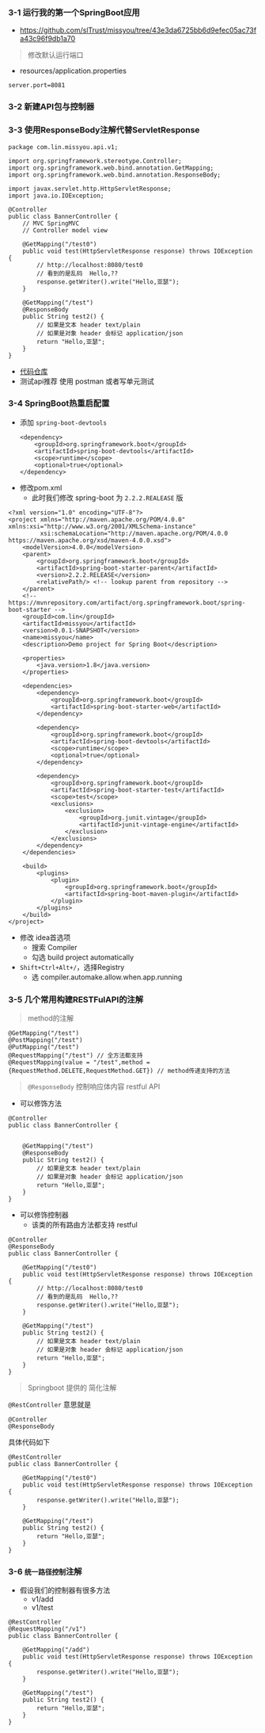 ### 3-1 运行我的第一个SpringBoot应用

- https://github.com/slTrust/missyou/tree/43e3da6725bb6d9efec05ac73fa43c96f9db1a70

> 修改默认运行端口

- resources/application.properties

```
server.port=8081
```

### 3-2 新建API包与控制器

### 3-3 使用ResponseBody注解代替ServletResponse

```
package com.lin.missyou.api.v1;

import org.springframework.stereotype.Controller;
import org.springframework.web.bind.annotation.GetMapping;
import org.springframework.web.bind.annotation.ResponseBody;

import javax.servlet.http.HttpServletResponse;
import java.io.IOException;

@Controller
public class BannerController {
    // MVC SpringMVC
    // Controller model view

    @GetMapping("/test0")
    public void test(HttpServletResponse response) throws IOException {
        // http://localhost:8080/test0
        // 看到的是乱码  Hello,??
        response.getWriter().write("Hello,亚瑟");
    }

    @GetMapping("/test")
    @ResponseBody
    public String test2() {
        // 如果是文本 header text/plain
        // 如果是对象 header 会标记 application/json
        return "Hello,亚瑟";
    }
}
```

- [代码仓库](https://github.com/slTrust/missyou/tree/8f04bac7500e90a0fc19fb796816aa1697070608)
- 测试api推荐 使用 postman 或者写单元测试

### 3-4 SpringBoot热重启配置

- 添加 `spring-boot-devtools`
    ```
    <dependency>
        <groupId>org.springframework.boot</groupId>
        <artifactId>spring-boot-devtools</artifactId>
        <scope>runtime</scope>
        <optional>true</optional>
    </dependency>
    ```
- 修改pom.xml 
  - 此时我们修改 spring-boot 为 `2.2.2.REALEASE` 版


```
<?xml version="1.0" encoding="UTF-8"?>
<project xmlns="http://maven.apache.org/POM/4.0.0" xmlns:xsi="http://www.w3.org/2001/XMLSchema-instance"
         xsi:schemaLocation="http://maven.apache.org/POM/4.0.0 https://maven.apache.org/xsd/maven-4.0.0.xsd">
    <modelVersion>4.0.0</modelVersion>
    <parent>
        <groupId>org.springframework.boot</groupId>
        <artifactId>spring-boot-starter-parent</artifactId>
        <version>2.2.2.RELEASE</version>
        <relativePath/> <!-- lookup parent from repository -->
    </parent>
    <!-- https://mvnrepository.com/artifact/org.springframework.boot/spring-boot-starter -->
    <groupId>com.lin</groupId>
    <artifactId>missyou</artifactId>
    <version>0.0.1-SNAPSHOT</version>
    <name>missyou</name>
    <description>Demo project for Spring Boot</description>

    <properties>
        <java.version>1.8</java.version>
    </properties>

    <dependencies>
        <dependency>
            <groupId>org.springframework.boot</groupId>
            <artifactId>spring-boot-starter-web</artifactId>
        </dependency>

        <dependency>
            <groupId>org.springframework.boot</groupId>
            <artifactId>spring-boot-devtools</artifactId>
            <scope>runtime</scope>
            <optional>true</optional>
        </dependency>

        <dependency>
            <groupId>org.springframework.boot</groupId>
            <artifactId>spring-boot-starter-test</artifactId>
            <scope>test</scope>
            <exclusions>
                <exclusion>
                    <groupId>org.junit.vintage</groupId>
                    <artifactId>junit-vintage-engine</artifactId>
                </exclusion>
            </exclusions>
        </dependency>
    </dependencies>

    <build>
        <plugins>
            <plugin>
                <groupId>org.springframework.boot</groupId>
                <artifactId>spring-boot-maven-plugin</artifactId>
            </plugin>
        </plugins>
    </build>
</project>
```

- 修改 idea首选项
  - 搜索 Compiler
  - 勾选 build project automatically
- `Shift+Ctrl+Alt+/`，选择Registry
    - 选 compiler.automake.allow.when.app.running
    
### 3-5 几个常用构建RESTFulAPI的注解

>  method的注解

```
@GetMapping("/test")
@PostMapping("/test")
@PutMapping("/test")
@RequestMapping("/test") // 全方法都支持
@RequestMapping(value = "/test",method = {RequestMethod.DELETE,RequestMethod.GET}) // method传递支持的方法
```

> `@ResponseBody` 控制响应体内容 restful API

- 可以修饰方法

```
@Controller
public class BannerController {
  

    @GetMapping("/test")
    @ResponseBody
    public String test2() {
        // 如果是文本 header text/plain
        // 如果是对象 header 会标记 application/json
        return "Hello,亚瑟";
    }
}
```

- 可以修饰控制器
    - 该类的所有路由方法都支持 restful

```
@Controller
@ResponseBody
public class BannerController {

    @GetMapping("/test0")
    public void test(HttpServletResponse response) throws IOException {
        // http://localhost:8080/test0
        // 看到的是乱码  Hello,??
        response.getWriter().write("Hello,亚瑟");
    }

    @GetMapping("/test")
    public String test2() {
        // 如果是文本 header text/plain
        // 如果是对象 header 会标记 application/json
        return "Hello,亚瑟";
    }
}
```

> Springboot 提供的 简化注解

`@RestController` 意思就是

```
@Controller
@ResponseBody
```

具体代码如下

```
@RestController
public class BannerController {

    @GetMapping("/test0")
    public void test(HttpServletResponse response) throws IOException {
        response.getWriter().write("Hello,亚瑟");
    }

    @GetMapping("/test")
    public String test2() {
        return "Hello,亚瑟";
    }
}

```

### 3-6 `统一路径控制`注解

- 假设我们的控制器有很多方法
    - v1/add
    - v1/test
    
```
@RestController
@RequestMapping("/v1")
public class BannerController {

    @GetMapping("/add")
    public void test(HttpServletResponse response) throws IOException {
        response.getWriter().write("Hello,亚瑟");
    }

    @GetMapping("/test")
    public String test2() {
        return "Hello,亚瑟";
    }
}
```
